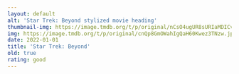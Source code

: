 ```yaml
---
layout: default
alt: 'Star Trek: Beyond stylized movie heading'
thumbnail-img: https://image.tmdb.org/t/p/original/nCsO4ugUR8sURIaMDICvOH0Anzh.png
img: https://image.tmdb.org/t/p/original/cnQp8GmOWahIgQaH60Kwez3TNzw.jpg
date: 2022-01-01
title: 'Star Trek: Beyond'
old: true
rating: good
---
```

